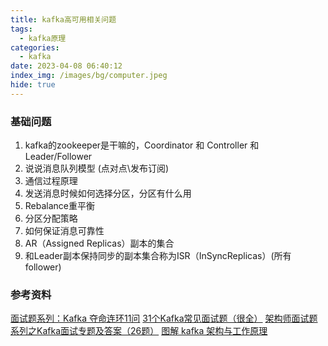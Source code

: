```yaml
---
title: kafka高可用相关问题
tags:
  - kafka原理
categories:
  - kafka
date: 2023-04-08 06:40:12
index_img: /images/bg/computer.jpeg
hide: true
---
```


### 基础问题

1. kafka的zookeeper是干嘛的，Coordinator 和 Controller 和 Leader/Follower
2. 说说消息队列模型 (点对点\发布订阅)
3. 通信过程原理
4. 发送消息时候如何选择分区，分区有什么用
5. Rebalance重平衡
6. 分区分配策略
7. 如何保证消息可靠性
8. AR（Assigned Replicas）副本的集合
9. 和Leader副本保持同步的副本集合称为ISR（InSyncReplicas）(所有follower)

 ### 参考资料

[面试题系列：Kafka 夺命连环11问](https://mp.weixin.qq.com/s/SuALTpvI3IMPSja9pacJ7Q)
[31个Kafka常见面试题（很全）](https://mp.weixin.qq.com/s/NrltMqfDvwlbb9F0rNx5wA)
[架构师面试题系列之Kafka面试专题及答案（26题）](https://mp.weixin.qq.com/s/QfcyaR4EV0-JC-3kU-S9MA)
[图解 kafka 架构与工作原理](https://zhuanlan.zhihu.com/p/442468709)
